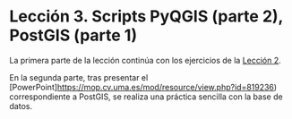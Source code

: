 # Lección 3. Scripts PyQGIS (parte 2), PostGIS (parte 1)

La primera parte de la lección continúa con los ejercicios de la [Lección 2](../lesson%20geo%202/README.md).

En la segunda parte, tras presentar el [PowerPoint]https://mop.cv.uma.es/mod/resource/view.php?id=819236) correspondiente a PostGIS, se realiza una práctica sencilla con la base de datos.

